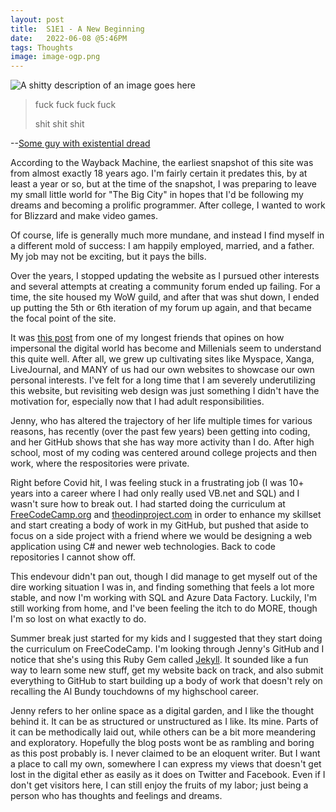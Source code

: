 ```yaml
---
layout: post
title:  S1E1 - A New Beginning
date:   2022-06-08 @5:46PM
tags: Thoughts
image: image-ogp.png
---
```

![A shitty description of an image goes here](image.png)

>fuck fuck fuck fuck
>
>shit shit shit
>
--[Some guy with existential dread](me)

According to the Wayback Machine, the earliest snapshot of this site was from almost exactly 18 years ago. I'm fairly certain it predates this, by at least a year or so, but at the time of the snapshot, I was preparing to leave my small little world for "The Big City" in hopes that I'd be following my dreams and becoming a prolific programmer. After college, I wanted to work for Blizzard and make video games.

Of course, life is generally much more mundane, and instead I find myself in a different mold of success: I am happily employed, married, and a father. My job may not be exciting, but it pays the bills.

Over the years, I stopped updating the website as I pursued other interests and several attempts at creating a community forum ended up failing. For a time, the site housed my WoW guild, and after that was shut down, I ended up putting the 5th or 6th iteration of my forum up again, and that became the focal point of the site.

It was [this post](https://www.jennymikac.com/making-a-home/) from one of my longest friends that opines on how impersonal the digital world has become and Millenials seem to understand this quite well. After all, we grew up cultivating sites like Myspace, Xanga, LiveJournal, and MANY of us had our own websites to showcase our own personal interests. I've felt for a long time that I am severely underutilizing this website, but revisiting web design was just something I didn't have the motivation for, especially now that I had adult responsibilities. 

Jenny, who has altered the trajectory of her life multiple times for various reasons, has recently (over the past few years) been getting into coding, and her GitHub shows that she has way more activity than I do. After high school, most of my coding was centered around college projects and then work, where the respositories were private. 

Right before Covid hit, I was feeling stuck in a frustrating job (I was 10+ years into a career where I had only really used VB.net and SQL) and I wasn't sure how to break out. I had started doing the curriculum at [FreeCodeCamp.org](www.freecodecamp.org) and [theodinproject.com](www.theodinproject.com) in order to enhance my skillset and start creating a body of work in my GitHub, but pushed that aside to focus on a side project with a friend where we would be designing a web application using C# and newer web technologies. Back to code repositories I cannot show off.

This endevour didn't pan out, though I did manage to get myself out of the dire working situation I was in, and finding something that feels a lot more stable, and now I'm working with SQL and Azure Data Factory. Luckily, I'm still working from home, and I've been feeling the itch to do MORE, though I'm so lost on what exactly to do. 

Summer break just started for my kids and I suggested that they start doing the curriculum on FreeCodeCamp. I'm looking through Jenny's GitHub and I notice that she's using this Ruby Gem called [Jekyll](https://jekyllrb.com/). It sounded like a fun way to learn some new stuff, get my website back on track, and also submit everything to GitHub to start building up a body of work that doesn't rely on recalling the Al Bundy touchdowns of my highschool career.

Jenny refers to her online space as a digital garden, and I like the thought behind it. It can be as structured or unstructured as I like. Its mine. Parts of it can be methodically laid out, while others can be a bit more meandering and exploratory. Hopefully the blog posts wont be as rambling and boring as this post probably is. I never claimed to be an eloquent writer. But I want a place to call my own, somewhere I can express my views that doesn't get lost in the digital ether as easily as it does on Twitter and Facebook. Even if I don't get visitors here, I can still enjoy the fruits of my labor; just being a person who has thoughts and feelings and dreams. 
